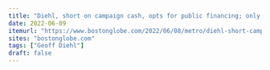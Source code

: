 ```yaml
---
title: "Diehl, short on campaign cash, opts for public financing; only gubernatorial candidate to do so"
date: 2022-06-09
itemurl: "https://www.bostonglobe.com/2022/06/08/metro/diehl-short-campaign-cash-opts-public-financing-only-gubernatorial-candidate-do-so/"
sites: "bostonglobe.com"
tags: ["Geoff Diehl"]
draft: false
---
```



